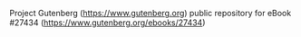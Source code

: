 Project Gutenberg (https://www.gutenberg.org) public repository for eBook #27434 (https://www.gutenberg.org/ebooks/27434)
